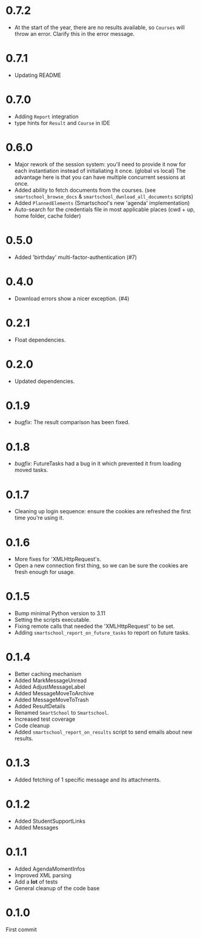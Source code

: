 # 0.7.2
* At the start of the year, there are no results available, so `Courses` will throw an error. Clarify this in the error message.

# 0.7.1
* Updating README

# 0.7.0
* Adding `Report` integration
* type hints for `Result` and `Course` in IDE

# 0.6.0
* Major rework of the session system: you'll need to provide it now for each instantiation instead of initialiating it once. (global vs local) The advantage here is that you can have multiple concurrent sessions at once.
* Added ability to fetch documents from the courses. (see `smartschool_browse_docs` & `smartschool_dwnload_all_documents` scripts)
* Added `PlannedElements` (Smartschool's new 'agenda' implementation)
* Auto-search for the credentials file in most applicable places (cwd + up, home folder, cache folder)

# 0.5.0
* Added 'birthday' multi-factor-authentication (#7)

# 0.4.0
* Download errors show a nicer exception. (#4)

# 0.2.1
* Float dependencies.

# 0.2.0
* Updated dependencies.

# 0.1.9
* _bugfix_: The result comparison has been fixed.

# 0.1.8
* _bugfix_: FutureTasks had a bug in it which prevented it from loading moved tasks.

# 0.1.7
* Cleaning up login sequence: ensure the cookies are refreshed the first time you're using it.

# 0.1.6
* More fixes for 'XMLHttpRequest's.
* Open a new connection first thing, so we can be sure the cookies are fresh enough for usage.

# 0.1.5
* Bump minimal Python version to 3.11
* Setting the scripts executable.
* Fixing remote calls that needed the 'XMLHttpRequest' to be set.
* Adding `smartschool_report_on_future_tasks` to report on future tasks.

# 0.1.4
* Better caching mechanism
* Added MarkMessageUnread
* Added AdjustMessageLabel
* Added MessageMoveToArchive
* Added MessageMoveToTrash
* Added ResultDetails
* Renamed `SmartSchool` to `Smartschool`.
* Increased test coverage
* Code cleanup
* Added `smartschool_report_on_results` script to send emails about new results.

# 0.1.3
* Added fetching of 1 specific message and its attachments.

# 0.1.2
* Added StudentSupportLinks
* Added Messages

# 0.1.1
* Added AgendaMomentInfos
* Improved XML parsing
* Add a __lot__ of tests
* General cleanup of the code base

# 0.1.0
First commit